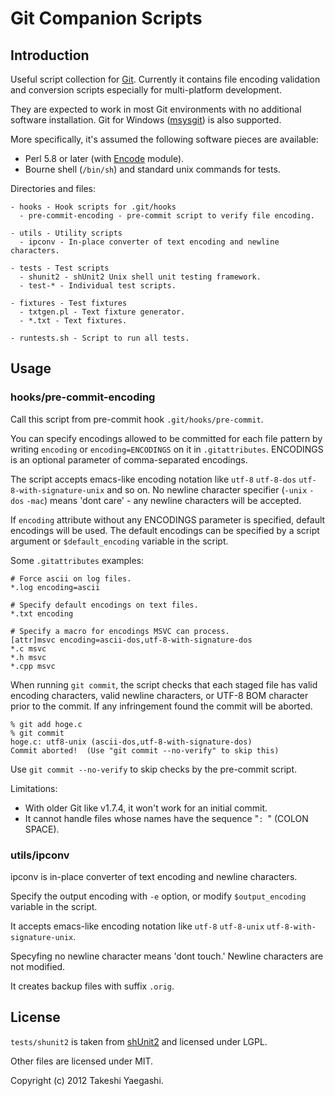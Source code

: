 # Git Companion Scripts

## Introduction

Useful script collection for [Git](http://git-scm.com/).  Currently it
contains file encoding validation and conversion scripts especially for
multi-platform development.

They are expected to work in most Git environments with no additional software
installation.  Git for Windows ([msysgit](http://msysgit.github.com/)) is also
supported.

More specifically, it's assumed the following software pieces are available:

- Perl 5.8 or later (with [Encode](http://perldoc.perl.org/Encode.html) module).
- Bourne shell (`/bin/sh`) and standard unix commands for tests.

Directories and files:

    - hooks - Hook scripts for .git/hooks
      - pre-commit-encoding - pre-commit script to verify file encoding.

    - utils - Utility scripts
      - ipconv - In-place converter of text encoding and newline characters.

    - tests - Test scripts
      - shunit2 - shUnit2 Unix shell unit testing framework.
      - test-* - Individual test scripts.

    - fixtures - Test fixtures
      - txtgen.pl - Text fixture generator.
      - *.txt - Text fixtures.

    - runtests.sh - Script to run all tests.

## Usage

### hooks/pre-commit-encoding

Call this script from pre-commit hook `.git/hooks/pre-commit`.

You can specify encodings allowed to be committed for each file pattern by
writing `encoding` or `encoding=ENCODINGS` on it in `.gitattributes`.
ENCODINGS is an optional parameter of comma-separated encodings.

The script accepts emacs-like encoding notation like `utf-8` `utf-8-dos`
`utf-8-with-signature-unix` and so on.  No newline character specifier
(`-unix` `-dos` `-mac`) means 'dont care' - any newline characters will be
accepted.

If `encoding` attribute without any ENCODINGS parameter is specified, default
encodings will be used.  The default encodings can be specified by a script
argument or `$default_encoding` variable in the script.

Some `.gitattributes` examples:

    # Force ascii on log files.
    *.log encoding=ascii

    # Specify default encodings on text files.
    *.txt encoding

    # Specify a macro for encodings MSVC can process.
    [attr]msvc encoding=ascii-dos,utf-8-with-signature-dos
    *.c msvc
    *.h msvc
    *.cpp msvc

When running `git commit`, the script checks that each staged file has valid
encoding characters, valid newline characters, or UTF-8 BOM character prior to
the commit.  If any infringement found the commit will be aborted.

    % git add hoge.c
    % git commit
    hoge.c: utf8-unix (ascii-dos,utf-8-with-signature-dos)
    Commit aborted!  (Use "git commit --no-verify" to skip this)

Use `git commit --no-verify` to skip checks by the pre-commit script.

Limitations:

* With older Git like v1.7.4, it won't work for an initial commit.
* It cannot handle files whose names have the sequence "`: `" (COLON SPACE).

### utils/ipconv

ipconv is in-place converter of text encoding and newline characters.

Specify the output encoding with `-e` option,
or modify `$output_encoding` variable in the script.

It accepts emacs-like encoding notation like
`utf-8` `utf-8-unix` `utf-8-with-signature-unix`.

Specyfing no newline character means 'dont touch.'
Newline characters are not modified.

It creates backup files with suffix `.orig`.

## License

`tests/shunit2` is taken from [shUnit2](http://code.google.com/p/shunit2/)
 and licensed under LGPL.

Other files are licensed under MIT.

Copyright (c) 2012 Takeshi Yaegashi.
